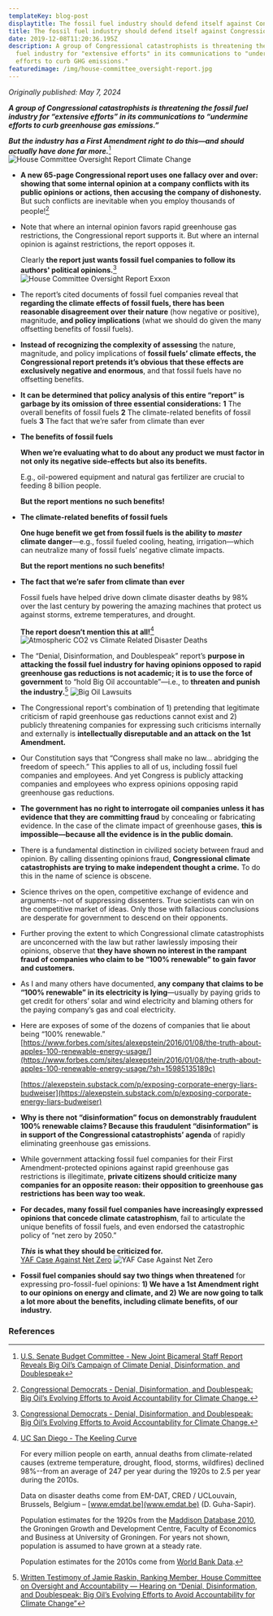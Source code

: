 ```yaml
---
templateKey: blog-post
displaytitle: The fossil fuel industry should defend itself against Congressional smears
title: The fossil fuel industry should defend itself against Congressional smears
date: 2019-12-08T11:20:36.195Z
description: A group of Congressional catastrophists is threatening the fossil
  fuel industry for "extensive efforts" in its communications to "undermine
  efforts to curb GHG emissions."
featuredimage: /img/house-committee_oversight-report.jpg
---
```

_Originally published: May 7, 2024_

***A group of Congressional catastrophists is threatening the fossil fuel industry for “extensive efforts” in its communications to “undermine efforts to curb greenhouse gas emissions.”***

***But the industry has a First Amendment right to do this—and should actually have done far more.***[^1]
    ![House Committee Oversight Report Climate Change](/img/house-committee_oversight-report.jpg)

- **A new 65-page Congressional report uses one fallacy over and over: showing that some internal opinion at a company conflicts with its public opinions or actions, then accusing the company of dishonesty.** But such conflicts are inevitable when you employ thousands of people![^2]

- Note that where an internal opinion favors rapid greenhouse gas restrictions, the Congressional report supports it. But where an internal opinion is against restrictions, the report opposes it.

    Clearly **the report just wants fossil fuel companies to follow its authors' political opinions.**[^3]
    ![House Committee Oversight Report Exxon](/img/house-oversight-committee-s-investigation.jpg)

- The report’s cited documents of fossil fuel companies reveal that **regarding the climate effects of fossil fuels, there has been reasonable disagreement over their nature** (how negative or positive), magnitude, **and policy implications** (what we should do given the many offsetting benefits of fossil fuels).

- **Instead of recognizing the complexity of assessing** the nature, magnitude, and policy implications of **fossil fuels’ climate effects, the Congressional report pretends it’s obvious that these effects are exclusively negative and enormous**, and that fossil fuels have no offsetting benefits.

- **It can be determined that policy analysis of this entire “report” is garbage by its omission of three essential considerations:**
    **1** The overall benefits of fossil fuels
    **2** The climate-related benefits of fossil fuels
    **3** The fact that we’re safer from climate than ever

- **The benefits of fossil fuels**

    **When we’re evaluating what to do about any product we must factor in not only its negative side-effects but also its benefits.**

    E.g., oil-powered equipment and natural gas fertilizer are crucial to feeding 8 billion people.

    **But the report mentions no such benefits!**

- **The climate-related benefits of fossil fuels**

    **One huge benefit we get from fossil fuels is the ability to** ***master*** **climate danger**—e.g., fossil fueled cooling, heating, irrigation—which can neutralize many of fossil fuels’ negative climate impacts.

    **But the report mentions no such benefits!**

- **The fact that we’re safer from climate than ever**

    Fossil fuels have helped drive down climate disaster deaths by 98% over the last century by powering the amazing machines that protect us against storms, extreme temperatures, and drought.

    **The report doesn’t mention this at all!**[^4]
    ![Atmospheric CO2 vs Climate Related Disaster Deaths](/img/3-atmospheric-co2-vs-climate-related-disaster-deaths.jpg)

- The “Denial, Disinformation, and Doublespeak” report’s **purpose in attacking the fossil fuel industry for having opinions opposed to rapid greenhouse gas reductions is not academic; it is to use the force of government** to “hold Big Oil accountable”—i.e., to **threaten and punish the industry.**[^5]
    ![Big Oil Lawsuits](/img/big-oil-lawsuits.jpg)

- The Congressional report's combination of 1) pretending that legitimate criticism of rapid greenhouse gas reductions cannot exist and 2) publicly threatening companies for expressing such criticisms internally and externally is **intellectually disreputable and an attack on the 1st Amendment.**

- Our Constitution says that “Congress shall make no law… abridging the freedom of speech.” This applies to all of us, including fossil fuel companies and employees. And yet Congress is publicly attacking companies and employees who express opinions opposing rapid greenhouse gas reductions.

- **The government has no right to interrogate oil companies unless it has evidence that they are committing fraud** by concealing or fabricating evidence. In the case of the climate impact of greenhouse gases, **this is impossible—because all the evidence is in the public domain.**

- There is a fundamental distinction in civilized society between fraud and opinion. By calling dissenting opinions fraud, **Congressional climate catastrophists are trying to make independent thought a crime.** To do this in the name of science is obscene.

- Science thrives on the open, competitive exchange of evidence and arguments--not of suppressing dissenters. True scientists can win on the competitive market of ideas. Only those with fallacious conclusions are desperate for government to descend on their opponents.

- Further proving the extent to which Congressional climate catastrophists are unconcerned with the law but rather lawlessly imposing their opinions, observe that **they have shown no interest in the rampant fraud of companies who claim to be “100% renewable” to gain favor and customers.**

- As I and many others have documented, **any company that claims to be “100% renewable” in its electricity is lying**—usually by paying grids to get credit for others’ solar and wind electricity and blaming others for the paying company’s gas and coal electricity.

- Here are exposes of some of the dozens of companies that lie about being “100% renewable.”
    [https://www.forbes.com/sites/alexepstein/2016/01/08/the-truth-about-apples-100-renewable-energy-usage/](https://www.forbes.com/sites/alexepstein/2016/01/08/the-truth-about-apples-100-renewable-energy-usage/?sh=15985135189c)

    [https://alexepstein.substack.com/p/exposing-corporate-energy-liars-budweiser](https://alexepstein.substack.com/p/exposing-corporate-energy-liars-budweiser)

- **Why is there not “disinformation” focus on demonstrably fraudulent 100% renewable claims? Because this fraudulent “disinformation” is in support of the Congressional catastrophists’ agenda** of rapidly eliminating greenhouse gas emissions.

- While government attacking fossil fuel companies for their First Amendment-protected opinions against rapid greenhouse gas restrictions is illegitimate, **private citizens should criticize many companies for an opposite reason: their opposition to greenhouse gas restrictions has been way too weak.**

- **For decades, many fossil fuel companies have increasingly expressed opinions that concede climate catastrophism**, fail to articulate the unique benefits of fossil fuels, and even endorsed the catastrophic policy of “net zero by 2050.”

    ***This*** **is what they should be criticized for.**\
    [YAF Case Against Net Zero](https://x.com/AlexEpstein/status/1744833998126260623)
    ![YAF Case Against Net Zero](/img/yaf-case-aginst-net-zero.jpg)

- **Fossil fuel companies should say two things when threatened** for expressing pro-fossil-fuel opinions: **1) We have a 1st Amendment right to our opinions on energy and climate, and 2) We are now going to talk a lot more about the benefits, including climate benefits, of our industry.**


### References

[^1]: [U.S. Senate Budget Committee - New Joint Bicameral Staff Report Reveals Big Oil’s Campaign of Climate Denial, Disinformation, and Doublespeak](https://www.budget.senate.gov/chairman/newsroom/press/new-joint-bicameral-staff-report-reveals-big-oils-campaign-of-climate-denial-disinformation-and-doublespeak/)

[^2]: [Congressional Democrats - Denial, Disinformation, and Doublespeak: Big Oil’s Evolving Efforts to Avoid Accountability for Climate Change.](https://www.budget.senate.gov/imo/media/doc/fossil_fuel_report1.pdf)

[^3]: [Congressional Democrats - Denial, Disinformation, and Doublespeak: Big Oil’s Evolving Efforts to Avoid Accountability for Climate Change.](https://www.budget.senate.gov/imo/media/doc/fossil_fuel_report1.pdf)

[^4]: 
    [UC San Diego - The Keeling Curve](https://keelingcurve.ucsd.edu/)

    For every million people on earth, annual deaths from climate-related causes (extreme temperature, drought, flood, storms, wildfires) declined 98%--from an average of 247 per year during the 1920s to 2.5 per year during the 2010s.

    Data on disaster deaths come from EM-DAT, CRED / UCLouvain, Brussels, Belgium – [www.emdat.be](www.emdat.be) (D. Guha-Sapir).

    Population estimates for the 1920s from the [Maddison Database 2010](https://www.rug.nl/ggdc/historicaldevelopment/maddison/releases/maddison-database-2010), the Groningen Growth and Development Centre, Faculty of Economics and Business at University of Groningen. For years not shown, population is assumed to have grown at a steady rate.

    Population estimates for the 2010s come from [World Bank Data](https://data.worldbank.org/indicator/SP.POP.TOTL).

[^5]: [Written Testimony of Jamie Raskin, Ranking Member, House Committee on Oversight and Accountability — Hearing on “Denial, Disinformation, and Doublespeak: Big Oil’s Evolving Efforts to Avoid Accountability for Climate Change”](https://www.budget.senate.gov/imo/media/doc/honjamieraskintestimonysenatebudgetcommittee.pdf)
